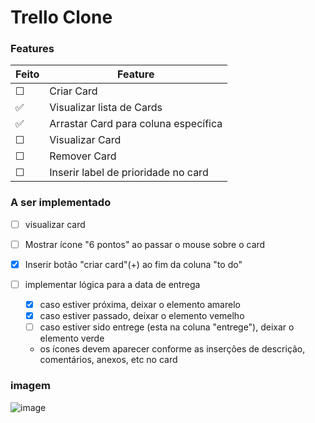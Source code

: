 # Trello Clone

### Features

<!-- | Unchecked | Checked |
| --------- | ------- |
| &#9744;   | &#9745; | -->

| Feito    | Feature                              |
| -------- | ------------------------------------ |
| &#9744;  | Criar Card                           |
| &#x2705; | Visualizar lista de Cards            |
| &#x2705; | Arrastar Card para coluna específica |
| &#9744;  | Visualizar Card                      |
| &#9744;  | Remover Card                         |
| &#9744;  | Inserir label de prioridade no card  |

### A ser implementado

- [ ] visualizar card
- [ ] Mostrar ícone "6 pontos" ao passar o mouse sobre o card
- [x] Inserir botão "criar card"(+) ao fim da coluna "to do"
- [ ] implementar lógica para a data de entrega

  - [x] caso estiver próxima, deixar o elemento amarelo
  - [x] caso estiver passado, deixar o elemento vemelho
  - [ ] caso estiver sido entrege (esta na coluna "entrege"), deixar o elemento verde

  - os ícones devem aparecer conforme as inserções de descrição, comentários, anexos, etc no card

### imagem

![image](https://user-images.githubusercontent.com/28652407/149417934-81dc238b-9ed1-4ed8-b7a4-6b26228ebd5b.png)

